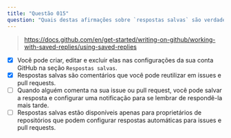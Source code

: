 ```yaml
---
title: "Questão 015"
question: "Quais destas afirmações sobre `respostas salvas` são verdadeiras? (Escolha duas.)"
---
```



> https://docs.github.com/en/get-started/writing-on-github/working-with-saved-replies/using-saved-replies
- [x] Você pode criar, editar e excluir elas nas configurações da sua conta GitHub na seção `Respostas salvas`.
- [x] Respostas salvas são comentários que você pode reutilizar em issues e pull requests.
- [ ] Quando alguém comenta na sua issue ou pull request, você pode salvar a resposta e configurar uma notificação para se lembrar de respondê-la mais tarde.
- [ ] Respostas salvas estão disponíveis apenas para proprietários de repositórios que podem configurar respostas automáticas para issues e pull requests.
